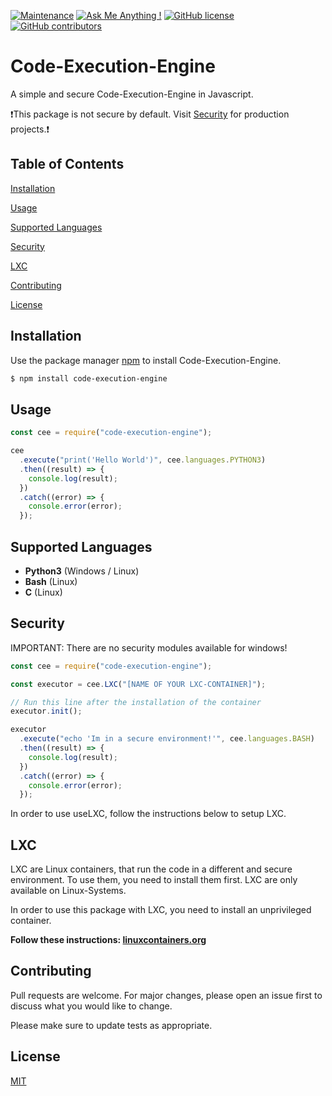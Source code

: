 [![Maintenance](https://img.shields.io/badge/Maintained%3F-yes-green.svg)](https://GitHub.com/simonkoeck/code-execution-engine/graphs/commit-activity) [![Ask Me Anything !](https://img.shields.io/badge/Ask%20me-anything-1abc9c.svg)](https://GitHub.com/simonkoeck) [![GitHub license](https://img.shields.io/github/license/simonkoeck/code-execution-engine)](https://github.com/simonkoeck/code-execution-engine/blob/master/LICENSE) [![GitHub contributors](https://img.shields.io/github/contributors/simonkoeck/code-execution-engine)](https://GitHub.com/simonkoeck/code-execution-engine)

# Code-Execution-Engine

A simple and secure Code-Execution-Engine in Javascript.

❗This package is not secure by default. Visit [Security](#security) for production projects.❗

## Table of Contents

[Installation](#installation)

[Usage](#usage)

[Supported Languages](#supported-languages)

[Security](#security)

[LXC](#lxc)

[Contributing](#contributing)

[License](#license)

<a name="installation"/>

## Installation

Use the package manager [npm](https://www.npmjs.com) to install Code-Execution-Engine.

```bash
$ npm install code-execution-engine
```

<a name="usage"/>

## Usage

```javascript
const cee = require("code-execution-engine");

cee
  .execute("print('Hello World')", cee.languages.PYTHON3)
  .then((result) => {
    console.log(result);
  })
  .catch((error) => {
    console.error(error);
  });
```

<a name="supported-languages"/>

## Supported Languages

- **Python3** (Windows / Linux)
- **Bash** (Linux)
- **C** (Linux)

<a name="security"/>

## Security

IMPORTANT: There are no security modules available for windows!

```javascript
const cee = require("code-execution-engine");

const executor = cee.LXC("[NAME OF YOUR LXC-CONTAINER]");

// Run this line after the installation of the container
executor.init();

executor
  .execute("echo 'Im in a secure environment!'", cee.languages.BASH)
  .then((result) => {
    console.log(result);
  })
  .catch((error) => {
    console.error(error);
  });
```

In order to use useLXC, follow the instructions below to setup LXC.

<a name="lxc"/>

## LXC

LXC are Linux containers, that run the code in a different and secure environment. To use them, you need to install them first. LXC are only available on Linux-Systems.

In order to use this package with LXC, you need to install an unprivileged container.

**Follow these instructions: [linuxcontainers.org](https://linuxcontainers.org/lxc/getting-started/#creating-unprivileged-containers-as-a-user)**

<a name="contributing"/>

## Contributing

Pull requests are welcome. For major changes, please open an issue first to discuss what you would like to change.

Please make sure to update tests as appropriate.

<a name="license"/>

## License

[MIT](https://choosealicense.com/licenses/mit/)
